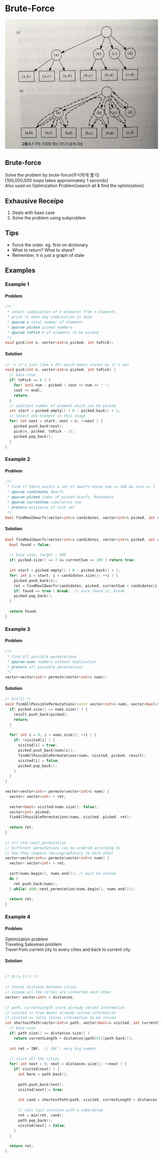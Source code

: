 # Brute-Force

![brute-force](./img/brute-force.jpg)

##  Brute-force

Solve the problem by brute-force(무식하게 풀기)  
[100,000,000 loops takes approximately 1 seconds]  
Also used on Optimization Problem[search all & find the optimization]


##  Exhausive Receipe

1. Deals with base case
2. Solve the problem using subproblem


##  Tips

- Force the order. eg. first on dictionary
- What to return? What to share?
- Remember, it is just a graph of state


## Examples

### Example 1

#### Problem
```cpp
/**
 * select combination of m elements from n elements
 * print it when any combination is done
 * @param n total number of elements
 * @param picked picked numbers
 * @param toPick # of elements to be picked
 */
void pick(int n, vector<int>& picked, int toPick);
```

#### Solution
```cpp
// -> it's just like a dfs which makes states by it's own
void pick(int n, vector<int>& picked, int toPick) {
  // base case
  if( toPick == 0 ) {
    for( int& num : picked ) cout << num << " ";
    cout << endl;
    return;
  }
  // smallest number of element which can be picked
  int start = picked.empty() ? 0 : picked.back() + 1;
  // select one element in this stage
  for( int next = start; next < n; ++next ) {
    picked.push_back(next);
    pick(n, picked, toPick - 1);
    picked.pop_back();
  }
}
```

### Example 2

#### Problem
```cpp
/**
 * Find if there exists a set of dwarfs whose sum == 100 && size == 7
 * @param candidates dwarfs
 * @param picked index of picked drarfs. Redundant
 * @param currentSum cumulative sum
 * @return existance of such set
 */
bool findRealDwarfs(vector<int>& candidates, vector<int>& picked, int currentSum);
```

#### Solution
```cpp
bool findRealDwarfs(vector<int>& candidates, vector<int>& picked, int currentSum) {
  bool found = false;

  // base case, target : 100
  if( picked.size() == 7 && currentSum == 100 ) return true;

  int start = picked.empty() ? 0 : picked.back() + 1;
  for( int i = start; i < candidates.size(); ++i ) {
    picked.push_back(i);
    ret = findRealDwarfs(candidates, picked, currentSum + candidates[i]);
    if( found == true ) break;  // once found it, break
    picked.pop_back();
  }

  return found;
}
```

###  Example 3

#### Problem
```cpp
/**
 * Find all possible permutations
 * @param nums numbers without duplication
 * @return all possible permutations
 */
vector<vector<int>> permute(vector<int>& nums);
```

#### Solution
```cpp
/* O(n^2) */
void findAllPossiblePermutations(const vector<int>& nums, vector<bool>& visited, vector<int>& picked, vector< vector<int> >& result) {
  if( picked.size() == nums.size() ) {
    result.push_back(picked);
    return;
  }

  for( int i = 0; i < nums.size(); ++i ) {
    if( !visited[i] ) {
      visited[i] = true;
      picked.push_back(nums[i]);
      findAllPossiblePermutations(nums, visited, picked, result);
      visited[i] = false;
      picked.pop_back();
    }
  }
}

vector<vector<int>> permute(vector<int>& nums) {
  vector< vector<int> > ret;

  vector<bool> visited(nums.size(), false);
  vector<int> picked;
  findAllPossiblePermutations(nums, visited, picked, ret);

  return ret;
}

// c++ std::next_permutation
// Different permutations can be ordered according to
// how they compare lexicographicaly to each other
vector<vector<int>> permute(vector<int>& nums) {
  vector< vector<int> > ret;

  sort(nums.begin(), nums.end()); // must be sorted
  do {
    ret.push_back(nums);
  } while( std::next_permutation(nums.begin(), nums.end()));

  return ret;
}
```

###  Example 4

#### Problem
Optimization problem  
Traveling Salesman problem  
Travel from current city to every cities and back to current city

#### Solution
```cpp

/* O((n-1)!) */

// stores distance between cities
// assume all the cities are connected each other
vector< vector<int> > distances;  

// path, currentLength store already solved information
// visited == true means already solved information
// visited == false stores information to be solved
int shortestPath(vector<int>& path, vector<bool>& visited, int currentLength) {
  // base case
  if( path.size() == distances.size() )
    return currentLength + distances[path[0]][path.back()];

  int ret = INF;  // INF : very big number

  // visit all the cities
  for( int next = 0; next < distances.size(); ++next ) {
    if( visited[next] ) {
      int here = path.back();

      path.push_back(next);
      visited[next] = true;

      int cand = shortestPath(path, visited, currentLength + distances[here][next]);

      // calc last solution with a subproblem
      ret = min(ret, cand);
      path.pop_back();
      visited[next] = false;
    }
  }

  return ret;
}
```

